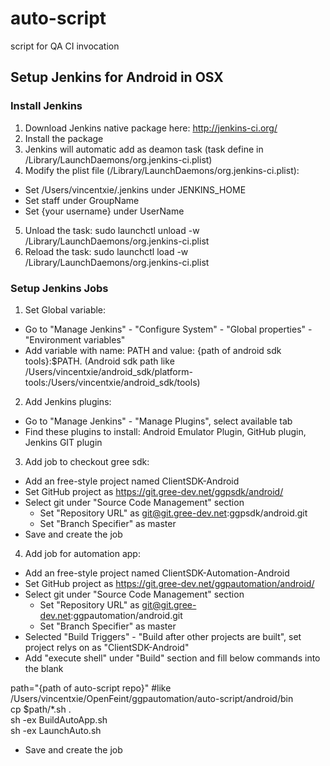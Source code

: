 auto-script
===========

script for QA CI invocation

## Setup Jenkins for Android in OSX
### Install Jenkins
1. Download Jenkins native package here: http://jenkins-ci.org/
2. Install the package
3. Jenkins will automatic add as deamon task (task define in /Library/LaunchDaemons/org.jenkins-ci.plist)
4. Modify the plist file (/Library/LaunchDaemons/org.jenkins-ci.plist):
  * Set <string>/Users/vincentxie/.jenkins</string> under <key>JENKINS_HOME</key>
  * Set <string>staff</string> under <key>GroupName</key>
  * Set <string>{your username}</string> under <key>UserName</key>
5. Unload the task: sudo launchctl unload -w /Library/LaunchDaemons/org.jenkins-ci.plist
6. Reload the task: sudo launchctl load -w /Library/LaunchDaemons/org.jenkins-ci.plist

### Setup Jenkins Jobs
1. Set Global variable: 
  * Go to "Manage Jenkins" - "Configure System" - "Global properties" - "Environment variables"
  * Add variable with name: PATH and value: {path of android sdk tools}:$PATH. (Android sdk path like /Users/vincentxie/android_sdk/platform-tools:/Users/vincentxie/android_sdk/tools)
2. Add Jenkins plugins:
  * Go to "Manage Jenkins" - "Manage Plugins", select available tab
  * Find these plugins to install: Android Emulator Plugin, GitHub plugin, Jenkins GIT plugin
3. Add job to checkout gree sdk:
  * Add an free-style project named ClientSDK-Android
  * Set GitHub project as https://git.gree-dev.net/ggpsdk/android/
  * Select git under "Source Code Management" section   
      * Set "Repository URL" as git@git.gree-dev.net:ggpsdk/android.git   
      * Set "Branch Specifier" as master
  * Save and create the job
4. Add job for automation app:
  * Add an free-style project named ClientSDK-Automation-Android
  * Set GitHub project as https://git.gree-dev.net/ggpautomation/android/
  * Select git under "Source Code Management" section
      * Set "Repository URL" as git@git.gree-dev.net:ggpautomation/android.git
      * Set "Branch Specifier" as master
  * Selected "Build Triggers" - "Build after other projects are built", set project relys on as "ClientSDK-Android"
  * Add "execute shell" under "Build" section and fill below commands into the blank   

path="{path of auto-script repo}" #like /Users/vincentxie/OpenFeint/ggpautomation/auto-script/android/bin   
cp $path/*.sh .   
sh -ex BuildAutoApp.sh   
sh -ex LaunchAuto.sh   
  * Save and create the job